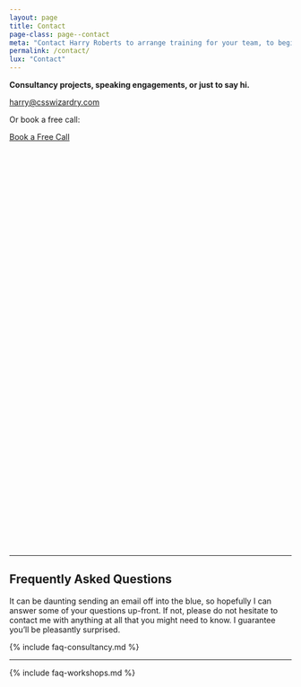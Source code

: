 ```yaml
---
layout: page
title: Contact
page-class: page--contact
meta: "Contact Harry Roberts to arrange training for your team, to begin passing Core Web Vitals, or to speak at your event."
permalink: /contact/
lux: "Contact"
---
```


**Consultancy projects, speaking engagements, or just to say hi.**

<a href="mailto:csswizardry@gmail.com" class="btn  btn--full" id="section:details">harry@csswizardry.com</a>

Or book a free call:

<noscript><a href="https://calendly.com/csswizardry/30min" class="btn  btn--full">Book a Free Call</a></noscript>

<div class="calendly-inline-widget" data-url="https://calendly.com/csswizardry/30min?background_color=f9f9f9&text_color=333333&primary_color=f43059" style="min-width:320px;height:700px;margin-bottom:1.5rem;"></div>
<script src="https://assets.calendly.com/assets/external/widget.js" async fetchpriority="high"></script>

<!--
  - Warm up the DNS for the resulting Calendly embed.
  -
  - It looks like Chrome puts `navigate` requests into a different connection
  - pool, meaning the TCP/TLS phase from a `preconnect` cannot be reused. This
  - means that `dns-prefetch` is actually going to be overall faster than
  - a wasteful `preconnect`.
  -->
<link rel="dns-prefetch" href="https://calendly.com">

- - -

## Frequently Asked Questions

It can be daunting sending an email off into the blue, so hopefully I can answer
some of your questions up-front. If not, please do not hesitate to contact me
with anything at all that you might need to know. I guarantee you’ll be
pleasantly surprised.

{% include faq-consultancy.md %}

- - -

{% include faq-workshops.md %}

